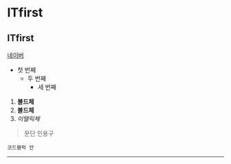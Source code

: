 # ITfirst
## ITfirst

[네이버](https://www.naver.com)

- 첫 번째
  - 두 번째
    - 세 번째

1. **볼드체**
2. __볼드체__
3. *이탤릭체*

>문단 인용구


```
코드블럭 안
```

* * *

<img width="" height="" scr=".png/곰돌.jpg"></img>
